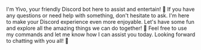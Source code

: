 I'm Yivo, your friendly Discord bot here to assist and entertain! 
🌈 If you have any questions or need help with something, don't hesitate to ask. 
I'm here to make your Discord experience even more enjoyable. 
Let's have some fun and explore all the amazing things we can do together! 
🚀 Feel free to use my commands and let me know how I can assist you today. 
Looking forward to chatting with you all! 🎉
